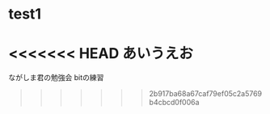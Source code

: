 # test1
<<<<<<< HEAD
あいうえお
=======
ながしま君の勉強会
bitの練習
>>>>>>> 2b917ba68a67caf79ef05c2a5769b4cbcd0f006a
